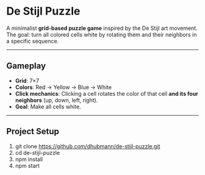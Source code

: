 # De Stijl Puzzle

A minimalist **grid-based puzzle game** inspired by the De Stijl art movement.  
The goal: turn all colored cells white by rotating them and their neighbors in a specific sequence.

---

## Gameplay

- **Grid**: 7×7  
- **Colors**: Red → Yellow → Blue → White  
- **Click mechanics**: Clicking a cell rotates the color of that cell **and its four neighbors** (up, down, left, right).  
- **Goal**: Make all cells white.

---

## Project Setup

1. git clone https://github.com/dhubmann/de-stijl-puzzle.git
2. cd de-stijl-puzzle
3. npm install
4. npm start